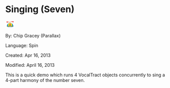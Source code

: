 # Singing (Seven)

![logo_icon.gif](logo_icon.gif)

By: Chip Gracey (Parallax)

Language: Spin

Created: Apr 16, 2013

Modified: April 16, 2013

This is a quick demo which runs 4 VocalTract objects concurrently to sing a 4-part harmony of the number seven.
